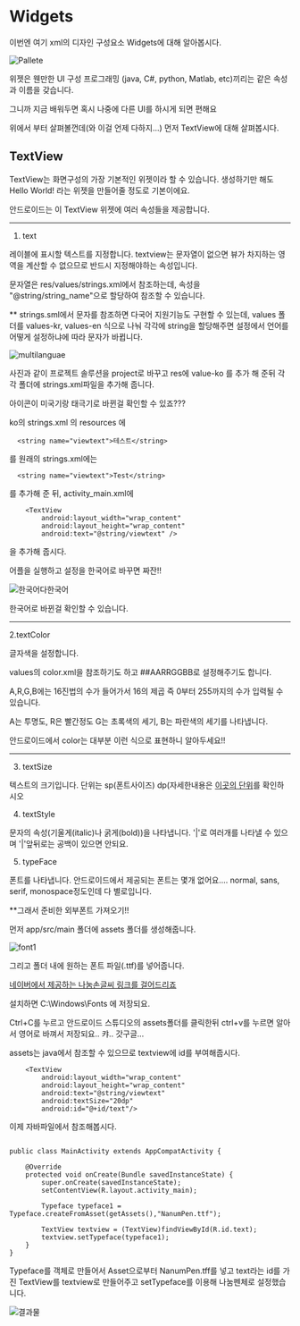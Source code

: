 # Widgets

이번엔 여기 xml의 디자인 구성요소 Widgets에 대해 알아봅시다.

![Pallete](https://github.com/SKKUMathcom/2017-Android-/blob/master/Seminar/Figure/widget1.PNG)

위젯은 웬만한 UI 구성 프로그래밍 (java, C#, python, Matlab, etc)끼리는 같은 속성과 이름을 갖습니다.

그니까 지금 배워두면 혹시 나중에 다른 UI를 하시게 되면 편해요

위에서 부터 살펴볼껀데(와 이걸 언제 다하지...) 먼저 TextView에 대해 살펴봅시다.

## TextView

TextView는 화면구성의 가장 기본적인 위젯이라 할 수 있습니다. 생성하기만 해도 Hello World! 라는 위젯을 만들어줄 정도로 기본이에요.

안드로이드는 이 TextView 위젯에 여러 속성들을 제공합니다.

***

1. text

레이블에 표시할 텍스트를 지정합니다. textview는 문자열이 없으면 뷰가 차지하는 영역을 계산할 수 없으므로 반드시 지정해야하는 속성입니다.

문자열은 res/values/strings.xml에서 참조하는데, 속성을 "@string/string_name"으로 할당하여 참조할 수 있습니다.

** strings.sml에서 문자를 참조하면 다국어 지원기능도 구현할 수 있는데, values 폴더를 values-kr, values-en 식으로 나눠 각각에 string을 할당해주면 설정에서 언어를 어떻게 설정하냐에 따라 문자가 바뀝니다.

![multilanguae](https://github.com/SKKUMathcom/2017-Android-/blob/master/Seminar/Figure/text1.PNG)

사진과 같이 프로젝트 솔루션을 project로 바꾸고 res에 value-ko 를 추가 해 준뒤 각각 폴더에 strings.xml파일을 추가해 줍니다.

아이콘이 미국기랑 태극기로 바뀐걸 확인할 수 있죠???

ko의 strings.xml 의 resources 에

```shell
  <string name="viewtext">테스트</string>
```

를 원래의 strings.xml에는 
```shell
  <string name="viewtext">Test</string>
```

를 추가해 준 뒤, activity_main.xml에

```shell
    <TextView
        android:layout_width="wrap_content"
        android:layout_height="wrap_content"
        android:text="@string/viewtext" />
```
을 추가해 줍시다.

어플을 실행하고 설정을 한국어로 바꾸면 짜잔!!

![한국어다한국어](https://github.com/SKKUMathcom/2017-Android-/blob/master/Seminar/Figure/widget2.PNG)

한국어로 바뀐걸 확인할 수 있습니다.      

***
2.textColor

글자색을 설정합니다.

values의 color.xml을 참조하기도 하고 ##AARRGGBB로 설정해주기도 합니다.

A,R,G,B에는 16진법의 수가 들어가서 16의 제곱 즉 0부터 255까지의 수가 입력될 수 있습니다.

A는 투명도, R은 빨간정도 G는 초록색의 세기, B는 파란색의 세기를 나타냅니다.

안드로이드에서 color는 대부분 이런 식으로 표현하니 알아두세요!!

***
3. textSize

텍스트의 크기입니다. 단위는 sp(폰트사이즈) dp(자세한내용은 [이곳의 단위](https://github.com/SKKUMathcom/2017-Android-/blob/master/Seminar/View-Layout/View.md#layout_width-layout_height)를 확인하시오

4. textStyle

문자의 속성(기울게(italic)나 굵게(bold))을 나타냅니다. '|'로 여러개를 나타낼 수 있으며 '|'앞뒤로는 공백이 있으면 안되요.

5. typeFace

폰트를 나타냅니다. 안드로이드에서 제공되는 폰트는 몇개 없어요.... normal, sans, serif, monospace정도인데 다 별로입니다.

**그래서 준비한 외부폰트 가져오기!!

먼저 app/src/main 폴더에 assets 폴더를 생성해줍니다.

![font1](https://github.com/SKKUMathcom/2017-Android-/blob/master/Seminar/Figure/Font.png)

 그리고 폴더 내에 원하는 폰트 파일(.ttf)를 넣어줍니다.

[네이버에서 제공하는 나눔손글씨 링크를 걸어드리죠](http://appdown.naver.com/naver/font/NanumFont/setup/NanumFontSetup_TTF_SONGEULSSI_hangeulcamp.exe)

설치하면 C:\Windows\Fonts 에 저장되요.

Ctrl+C를 누르고 안드로이드 스튜디오의 assets폴더를 클릭한뒤 ctrl+v를 누르면 알아서 영어로 바껴서 저장되요.. 캬.. 갓구글...

assets는 java에서 참조할 수 있으므로 textview에 id를 부여해줍시다.

```shell
    <TextView
        android:layout_width="wrap_content"
        android:layout_height="wrap_content"
        android:text="@string/viewtext"
        android:textSize="20dp"
        android:id="@+id/text"/>
```

이제 자바파일에서 참조해봅시다. 

```shell

public class MainActivity extends AppCompatActivity {

    @Override
    protected void onCreate(Bundle savedInstanceState) {
        super.onCreate(savedInstanceState);
        setContentView(R.layout.activity_main);

        Typeface typeface1 = Typeface.createFromAsset(getAssets(),"NanumPen.ttf");

        TextView textview = (TextView)findViewById(R.id.text);
        textview.setTypeface(typeface1);
    }
}

```

Typeface를 객체로 만들어서 Asset으로부터 NanumPen.tff를 넣고 text라는 id를 가진 TextView를 textview로 만들어주고 setTypeface를 이용해 나눔펜체로 설정했습니다.

![결과물](https://github.com/SKKUMathcom/2017-Android-/blob/master/Seminar/Figure/Font2.PNG)
